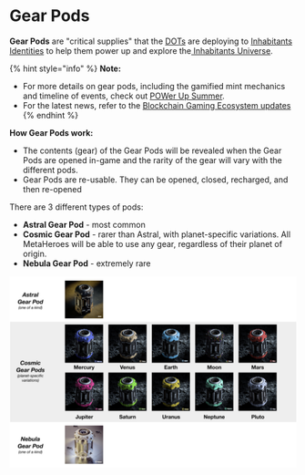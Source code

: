 # Gear Pods

**Gear Pods** are "critical supplies" that the [DOTs](DOTs.md) are deploying to [Inhabitants Identities](identities.md) to help them power up and explore the[ Inhabitants Universe](./).

{% hint style="info" %}
**Note:**

* For more details on gear pods, including the gamified mint mechanics and timeline of events, check out [POWer Up Summer](../../../whats-on/POWerUpSummer.md).
* For the latest news, refer to the [Blockchain Gaming Ecosystem updates](../../../whats-on/gaming-news.md)
{% endhint %}

**How Gear Pods work:**

* The contents (gear) of the Gear Pods will be revealed when the Gear Pods are opened in-game and the rarity of the gear will vary with the different pods.
* Gear Pods are re-usable. They can be opened, closed, recharged, and then re-opened

There are 3 different types of pods:

* **Astral Gear Pod** - most common
* **Cosmic Gear Pod** - rarer than Astral, with planet-specific variations. All MetaHeroes will be able to use any gear, regardless of their planet of origin.
* **Nebula Gear Pod** - extremely rare

![In total, there are 12 variations of the Gear Pods: 1 Astral, 10 Cosmic and 1 Nebula](<../../../.gitbook/assets/gear pods>)
